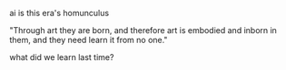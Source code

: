 ai is this era's homunculus

"Through art they are born, and therefore art is embodied and inborn in them, and they need learn it from no one."

what did we learn last time?
